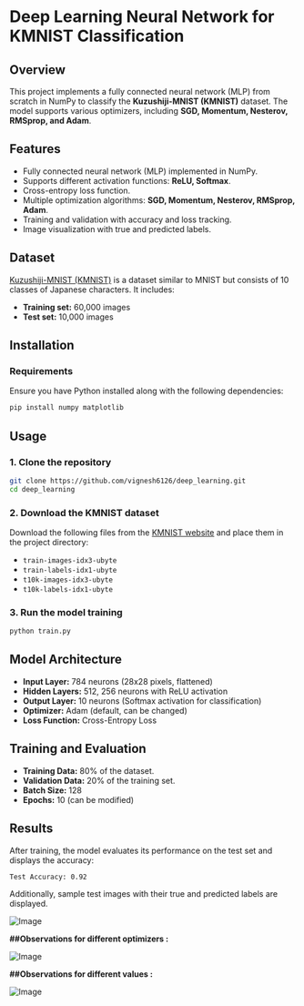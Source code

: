 # Deep Learning Neural Network for KMNIST Classification

## Overview
This project implements a fully connected neural network (MLP) from scratch in NumPy to classify the **Kuzushiji-MNIST (KMNIST)** dataset. The model supports various optimizers, including **SGD, Momentum, Nesterov, RMSprop, and Adam**.

## Features
- Fully connected neural network (MLP) implemented in NumPy.
- Supports different activation functions: **ReLU, Softmax**.
- Cross-entropy loss function.
- Multiple optimization algorithms: **SGD, Momentum, Nesterov, RMSprop, Adam**.
- Training and validation with accuracy and loss tracking.
- Image visualization with true and predicted labels.

## Dataset
[Kuzushiji-MNIST (KMNIST)](https://github.com/rois-codh/kmnist) is a dataset similar to MNIST but consists of 10 classes of Japanese characters. It includes:
- **Training set:** 60,000 images
- **Test set:** 10,000 images

## Installation
### Requirements
Ensure you have Python installed along with the following dependencies:
```sh
pip install numpy matplotlib
```

## Usage
### 1. Clone the repository
```sh
git clone https://github.com/vignesh6126/deep_learning.git
cd deep_learning
```

### 2. Download the KMNIST dataset
Download the following files from the [KMNIST website](http://codh.rois.ac.jp/kmnist/index.html.en) and place them in the project directory:
- `train-images-idx3-ubyte`
- `train-labels-idx1-ubyte`
- `t10k-images-idx3-ubyte`
- `t10k-labels-idx1-ubyte`

### 3. Run the model training
```sh
python train.py
```

## Model Architecture
- **Input Layer:** 784 neurons (28x28 pixels, flattened)
- **Hidden Layers:** 512, 256 neurons with ReLU activation
- **Output Layer:** 10 neurons (Softmax activation for classification)
- **Optimizer:** Adam (default, can be changed)
- **Loss Function:** Cross-Entropy Loss

## Training and Evaluation
- **Training Data:** 80% of the dataset.
- **Validation Data:** 20% of the training set.
- **Batch Size:** 128
- **Epochs:** 10 (can be modified)

## Results
After training, the model evaluates its performance on the test set and displays the accuracy:
```sh
Test Accuracy: 0.92 
```

Additionally, sample test images with their true and predicted labels are displayed.


![Image](https://github.com/user-attachments/assets/3c748517-6110-47d1-9103-2abbbec7e12f)


**##Observations for different optimizers :**

![Image](https://github.com/user-attachments/assets/7bfc4476-9c44-4ceb-9a50-9c2b0052e882)

**##Observations for different values :**

![Image](https://github.com/user-attachments/assets/7cb2d467-9d7c-4bf1-a26f-df070cac1251)



